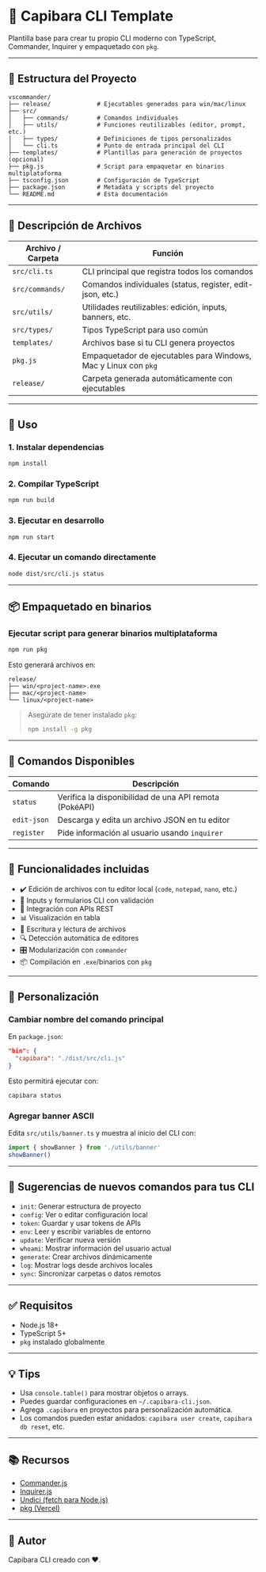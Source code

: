 # 🦫 Capibara CLI Template

Plantilla base para crear tu propio CLI moderno con TypeScript, Commander, Inquirer y empaquetado con `pkg`.

---

## 📁 Estructura del Proyecto

```
vscommander/
├── release/             # Ejecutables generados para win/mac/linux
├── src/
│   ├── commands/        # Comandos individuales
│   ├── utils/           # Funciones reutilizables (editor, prompt, etc.)
│   ├── types/           # Definiciones de tipos personalizados
│   └── cli.ts           # Punto de entrada principal del CLI
├── templates/           # Plantillas para generación de proyectos (opcional)
├── pkg.js               # Script para empaquetar en binarios multiplataforma
├── tsconfig.json        # Configuración de TypeScript
├── package.json         # Metadata y scripts del proyecto
└── README.md            # Esta documentación
```

---

## 🧠 Descripción de Archivos

| Archivo / Carpeta | Función                                                         |
| ----------------- | --------------------------------------------------------------- |
| `src/cli.ts`      | CLI principal que registra todos los comandos                   |
| `src/commands/`   | Comandos individuales (status, register, edit-json, etc.)       |
| `src/utils/`      | Utilidades reutilizables: edición, inputs, banners, etc.        |
| `src/types/`      | Tipos TypeScript para uso común                                 |
| `templates/`      | Archivos base si tu CLI genera proyectos                        |
| `pkg.js`          | Empaquetador de ejecutables para Windows, Mac y Linux con `pkg` |
| `release/`        | Carpeta generada automáticamente con ejecutables                |

---

## 🚀 Uso

### 1. Instalar dependencias

```bash
npm install
```

### 2. Compilar TypeScript

```bash
npm run build
```

### 3. Ejecutar en desarrollo

```bash
npm run start
```

### 4. Ejecutar un comando directamente

```bash
node dist/src/cli.js status
```

---

## 📦 Empaquetado en binarios

### Ejecutar script para generar binarios multiplataforma

```bash
npm run pkg
```

Esto generará archivos en:

```
release/
├── win/<project-name>.exe
├── mac/<project-name>
└── linux/<project-name>
```

> Asegúrate de tener instalado `pkg`:
>
> ```bash
> npm install -g pkg
> ```

---

## 🧪 Comandos Disponibles

| Comando     | Descripción                                            |
| ----------- | ------------------------------------------------------ |
| `status`    | Verifica la disponibilidad de una API remota (PokéAPI) |
| `edit-json` | Descarga y edita un archivo JSON en tu editor          |
| `register`  | Pide información al usuario usando `inquirer`          |

---

## 🔧 Funcionalidades incluidas

- ✔️ Edición de archivos con tu editor local (`code`, `notepad`, `nano`, etc.)
- 📄 Inputs y formularios CLI con validación
- 📡 Integración con APIs REST
- 📊 Visualización en tabla
- 💾 Escritura y lectura de archivos
- 🔍 Detección automática de editores
- 🎛️ Modularización con `commander`
- 📦 Compilación en `.exe`/binarios con `pkg`

---

## 🐾 Personalización

### Cambiar nombre del comando principal

En `package.json`:

```json
"bin": {
  "capibara": "./dist/src/cli.js"
}
```

Esto permitirá ejecutar con:

```bash
capibara status
```

### Agregar banner ASCII

Edita `src/utils/banner.ts` y muestra al inicio del CLI con:

```ts
import { showBanner } from './utils/banner'
showBanner()
```

---

## 🧠 Sugerencias de nuevos comandos para tus CLI

- `init`: Generar estructura de proyecto
- `config`: Ver o editar configuración local
- `token`: Guardar y usar tokens de APIs
- `env`: Leer y escribir variables de entorno
- `update`: Verificar nueva versión
- `whoami`: Mostrar información del usuario actual
- `generate`: Crear archivos dinámicamente
- `log`: Mostrar logs desde archivos locales
- `sync`: Sincronizar carpetas o datos remotos

---

## ✅ Requisitos

- Node.js 18+
- TypeScript 5+
- `pkg` instalado globalmente

---

## 💡 Tips

- Usa `console.table()` para mostrar objetos o arrays.
- Puedes guardar configuraciones en `~/.capibara-cli.json`.
- Agrega `.capibara` en proyectos para personalización automática.
- Los comandos pueden estar anidados: `capibara user create`, `capibara db reset`, etc.

---

## 📚 Recursos

- [Commander.js](https://github.com/tj/commander.js)
- [Inquirer.js](https://github.com/SBoudrias/Inquirer.js)
- [Undici (fetch para Node.js)](https://github.com/nodejs/undici)
- [pkg (Vercel)](https://github.com/vercel/pkg)

---

## 🦫 Autor

Capibara CLI creado con ❤️.
